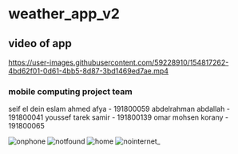 # weather_app_v2

## video of app
https://user-images.githubusercontent.com/59228910/154817262-4bd62f01-0d61-4bb5-8d87-3bd1469ed7ae.mp4

### mobile computing project team
seif el dein eslam ahmed afya - 191800059
abdelrahman abdallah - 191800041
youssef tarek samir - 191800139
omar mohsen korany - 191800065

![onphone](https://user-images.githubusercontent.com/59228910/154809876-461fedbb-ffd4-4a60-b1cc-3c28567a53ab.jpg)
![notfound](https://user-images.githubusercontent.com/59228910/154809899-9010d577-4d14-477c-95d3-9e02552f7a42.jpg)
![home](https://user-images.githubusercontent.com/59228910/154809906-605309ad-c080-472d-82c8-6063ecd573f2.jpg)
![nointernet_](https://user-images.githubusercontent.com/59228910/154809912-8969c47e-7765-4b40-81b3-a2315aa4c933.jpg)

